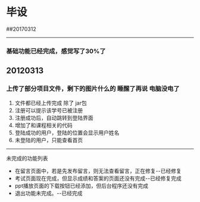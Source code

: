 # 毕设
##20170312
***
### 基础功能已经完成，感觉写了30%了
## 20120313
### 上传了部分项目文件，剩下的图片什么的 睡醒了再说 电脑没电了
1. 文件都已经上传完成  除了 jar包
2. 注册可以提示该学号已被注册
3. 注册成功后，自动跳转到登陆界面
4. 增加了和课程相关的代码
5. 登陆成功的用户，登陆的位置会显示用户姓名
7. 未登陆的用户，只能查看首页

***
未完成的功能列表
* 在留言页面中，若是先发布留言，则无法查看留言，正在修复--已经修复
* 考试页面现在完成，但显示成绩和答案的页面还没有完成--已经修复完成
* ppt播放页面的下载按钮已经添加，但后台程序还没有完成
* 退出功能未完成。--已经完成
